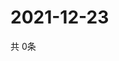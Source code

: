 # 2021-12-23
  共 0条

  <!-- BEGIN -->
  <!-- 最后更新时间Thu Dec 23 2021 11:02:48 GMT+0000 (Coordinated Universal Time) -->
  
  <!-- END -->
  
  